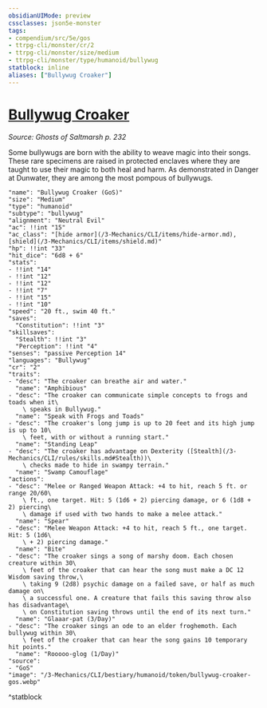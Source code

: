 ```yaml
---
obsidianUIMode: preview
cssclasses: json5e-monster
tags:
- compendium/src/5e/gos
- ttrpg-cli/monster/cr/2
- ttrpg-cli/monster/size/medium
- ttrpg-cli/monster/type/humanoid/bullywug
statblock: inline
aliases: ["Bullywug Croaker"]
---
```

# [Bullywug Croaker](3-Mechanics\CLI\bestiary\humanoid/bullywug-croaker-gos.md)
*Source: Ghosts of Saltmarsh p. 232*  

Some bullywugs are born with the ability to weave magic into their songs. These rare specimens are raised in protected enclaves where they are taught to use their magic to both heal and harm. As demonstrated in Danger at Dunwater, they are among the most pompous of bullywugs.

```statblock
"name": "Bullywug Croaker (GoS)"
"size": "Medium"
"type": "humanoid"
"subtype": "bullywug"
"alignment": "Neutral Evil"
"ac": !!int "15"
"ac_class": "[hide armor](/3-Mechanics/CLI/items/hide-armor.md), [shield](/3-Mechanics/CLI/items/shield.md)"
"hp": !!int "33"
"hit_dice": "6d8 + 6"
"stats":
- !!int "14"
- !!int "12"
- !!int "12"
- !!int "7"
- !!int "15"
- !!int "10"
"speed": "20 ft., swim 40 ft."
"saves":
  "Constitution": !!int "3"
"skillsaves":
  "Stealth": !!int "3"
  "Perception": !!int "4"
"senses": "passive Perception 14"
"languages": "Bullywug"
"cr": "2"
"traits":
- "desc": "The croaker can breathe air and water."
  "name": "Amphibious"
- "desc": "The croaker can communicate simple concepts to frogs and toads when it\
    \ speaks in Bullywug."
  "name": "Speak with Frogs and Toads"
- "desc": "The croaker's long jump is up to 20 feet and its high jump is up to 10\
    \ feet, with or without a running start."
  "name": "Standing Leap"
- "desc": "The croaker has advantage on Dexterity ([Stealth](/3-Mechanics/CLI/rules/skills.md#Stealth))\
    \ checks made to hide in swampy terrain."
  "name": "Swamp Camouflage"
"actions":
- "desc": "Melee or Ranged Weapon Attack: +4 to hit, reach 5 ft. or range 20/60\
    \ ft., one target. Hit: 5 (1d6 + 2) piercing damage, or 6 (1d8 + 2) piercing\
    \ damage if used with two hands to make a melee attack."
  "name": "Spear"
- "desc": "Melee Weapon Attack: +4 to hit, reach 5 ft., one target. Hit: 5 (1d6\
    \ + 2) piercing damage."
  "name": "Bite"
- "desc": "The croaker sings a song of marshy doom. Each chosen creature within 30\
    \ feet of the croaker that can hear the song must make a DC 12 Wisdom saving throw,\
    \ taking 9 (2d8) psychic damage on a failed save, or half as much damage on\
    \ a successful one. A creature that fails this saving throw also has disadvantage\
    \ on Constitution saving throws until the end of its next turn."
  "name": "Glaaar-pat (3/Day)"
- "desc": "The croaker sings an ode to an elder froghemoth. Each bullywug within 30\
    \ feet of the croaker that can hear the song gains 10 temporary hit points."
  "name": "Rooooo-glog (1/Day)"
"source":
- "GoS"
"image": "/3-Mechanics/CLI/bestiary/humanoid/token/bullywug-croaker-gos.webp"
```
^statblock
